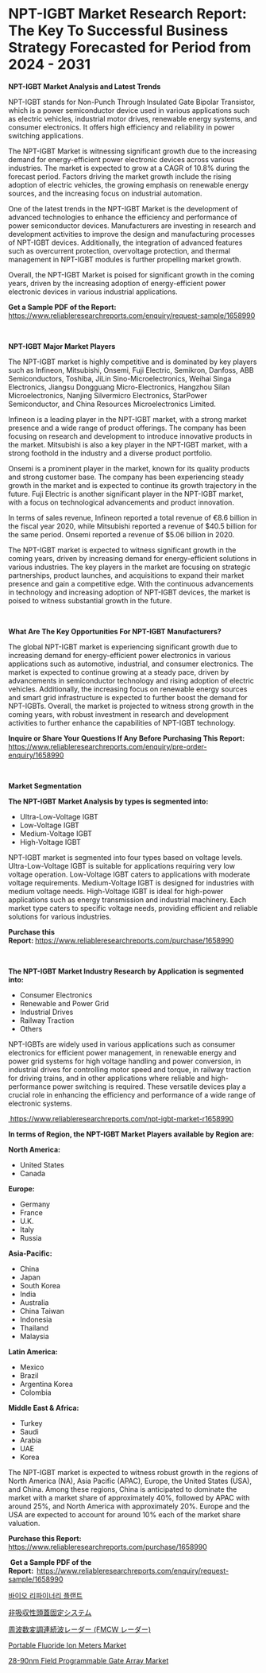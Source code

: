 <p><h1>NPT-IGBT Market Research Report: The Key To Successful Business Strategy Forecasted for Period from 2024 - 2031</h1></p><p><strong>NPT-IGBT Market Analysis and Latest Trends</strong></p>
<p><p>NPT-IGBT stands for Non-Punch Through Insulated Gate Bipolar Transistor, which is a power semiconductor device used in various applications such as electric vehicles, industrial motor drives, renewable energy systems, and consumer electronics. It offers high efficiency and reliability in power switching applications.</p><p>The NPT-IGBT Market is witnessing significant growth due to the increasing demand for energy-efficient power electronic devices across various industries. The market is expected to grow at a CAGR of 10.8% during the forecast period. Factors driving the market growth include the rising adoption of electric vehicles, the growing emphasis on renewable energy sources, and the increasing focus on industrial automation.</p><p>One of the latest trends in the NPT-IGBT Market is the development of advanced technologies to enhance the efficiency and performance of power semiconductor devices. Manufacturers are investing in research and development activities to improve the design and manufacturing processes of NPT-IGBT devices. Additionally, the integration of advanced features such as overcurrent protection, overvoltage protection, and thermal management in NPT-IGBT modules is further propelling market growth.</p><p>Overall, the NPT-IGBT Market is poised for significant growth in the coming years, driven by the increasing adoption of energy-efficient power electronic devices in various industrial applications.</p></p>
<p><strong>Get a Sample PDF of the Report:&nbsp;</strong> <a href="https://www.reliableresearchreports.com/enquiry/request-sample/1658990">https://www.reliableresearchreports.com/enquiry/request-sample/1658990</a></p>
<p>&nbsp;</p>
<p><strong>NPT-IGBT Major Market Players</strong></p>
<p><p>The NPT-IGBT market is highly competitive and is dominated by key players such as Infineon, Mitsubishi, Onsemi, Fuji Electric, Semikron, Danfoss, ABB Semiconductors, Toshiba, JiLin Sino-Microelectronics, Weihai Singa Electronics, Jiangsu Dongguang Micro-Electronics, Hangzhou Silan Microelectronics, Nanjing Silvermicro Electronics, StarPower Semiconductor, and China Resources Microelectronics Limited.</p><p>Infineon is a leading player in the NPT-IGBT market, with a strong market presence and a wide range of product offerings. The company has been focusing on research and development to introduce innovative products in the market. Mitsubishi is also a key player in the NPT-IGBT market, with a strong foothold in the industry and a diverse product portfolio.</p><p>Onsemi is a prominent player in the market, known for its quality products and strong customer base. The company has been experiencing steady growth in the market and is expected to continue its growth trajectory in the future. Fuji Electric is another significant player in the NPT-IGBT market, with a focus on technological advancements and product innovation.</p><p>In terms of sales revenue, Infineon reported a total revenue of €8.6 billion in the fiscal year 2020, while Mitsubishi reported a revenue of $40.5 billion for the same period. Onsemi reported a revenue of $5.06 billion in 2020.</p><p>The NPT-IGBT market is expected to witness significant growth in the coming years, driven by increasing demand for energy-efficient solutions in various industries. The key players in the market are focusing on strategic partnerships, product launches, and acquisitions to expand their market presence and gain a competitive edge. With the continuous advancements in technology and increasing adoption of NPT-IGBT devices, the market is poised to witness substantial growth in the future.</p></p>
<p>&nbsp;</p>
<p><strong>What Are The Key Opportunities For NPT-IGBT Manufacturers?</strong></p>
<p><p>The global NPT-IGBT market is experiencing significant growth due to increasing demand for energy-efficient power electronics in various applications such as automotive, industrial, and consumer electronics. The market is expected to continue growing at a steady pace, driven by advancements in semiconductor technology and rising adoption of electric vehicles. Additionally, the increasing focus on renewable energy sources and smart grid infrastructure is expected to further boost the demand for NPT-IGBTs. Overall, the market is projected to witness strong growth in the coming years, with robust investment in research and development activities to further enhance the capabilities of NPT-IGBT technology.</p></p>
<p><strong>Inquire or Share Your Questions If Any Before Purchasing This Report:</strong> <a href="https://www.reliableresearchreports.com/enquiry/pre-order-enquiry/1658990">https://www.reliableresearchreports.com/enquiry/pre-order-enquiry/1658990</a></p>
<p>&nbsp;</p>
<p><strong>Market Segmentation</strong></p>
<p><strong>The NPT-IGBT Market Analysis by types is segmented into:</strong></p>
<p><ul><li>Ultra-Low-Voltage IGBT</li><li>Low-Voltage IGBT</li><li>Medium-Voltage IGBT</li><li>High-Voltage IGBT</li></ul></p>
<p><p>NPT-IGBT market is segmented into four types based on voltage levels. Ultra-Low-Voltage IGBT is suitable for applications requiring very low voltage operation. Low-Voltage IGBT caters to applications with moderate voltage requirements. Medium-Voltage IGBT is designed for industries with medium voltage needs. High-Voltage IGBT is ideal for high-power applications such as energy transmission and industrial machinery. Each market type caters to specific voltage needs, providing efficient and reliable solutions for various industries.</p></p>
<p><strong>Purchase this Report:&nbsp;</strong><a href="https://www.reliableresearchreports.com/purchase/1658990">https://www.reliableresearchreports.com/purchase/1658990</a></p>
<p>&nbsp;</p>
<p><strong>The NPT-IGBT Market Industry Research by Application is segmented into:</strong></p>
<p><ul><li>Consumer Electronics</li><li>Renewable and Power Grid</li><li>Industrial Drives</li><li>Railway Traction</li><li>Others</li></ul></p>
<p><p>NPT-IGBTs are widely used in various applications such as consumer electronics for efficient power management, in renewable energy and power grid systems for high voltage handling and power conversion, in industrial drives for controlling motor speed and torque, in railway traction for driving trains, and in other applications where reliable and high-performance power switching is required. These versatile devices play a crucial role in enhancing the efficiency and performance of a wide range of electronic systems.</p></p>
<p><a href="https://www.reliableresearchreports.com/npt-igbt-market-r1658990">&nbsp;https://www.reliableresearchreports.com/npt-igbt-market-r1658990</a></p>
<p><strong>In terms of Region, the NPT-IGBT Market Players available by Region are:</strong></p>
<p>
    <p> <strong> North America: </strong>
        <ul>
            <li>United States</li>
            <li>Canada</li>
        </ul>
        </p> 
    <p> <strong> Europe: </strong>
        <ul>
            <li>Germany</li>
            <li>France</li>
            <li>U.K.</li>
            <li>Italy</li>
            <li>Russia</li>
        </ul>
        </p> 
    <p> <strong> Asia-Pacific: </strong>
        <ul>
            <li>China</li>
            <li>Japan</li>
            <li>South Korea</li>
            <li>India</li>
            <li>Australia</li>
            <li>China Taiwan</li>
            <li>Indonesia</li>
            <li>Thailand</li>
            <li>Malaysia</li>
        </ul>
        </p> 
    <p> <strong> Latin America: </strong>
        <ul>
            <li>Mexico</li>
            <li>Brazil</li>
            <li>Argentina Korea</li>
            <li>Colombia</li>
        </ul>
        </p> 
    <p> <strong> Middle East & Africa: </strong>
        <ul>
            <li>Turkey</li>
            <li>Saudi</li>
            <li>Arabia</li>
            <li>UAE</li>
            <li>Korea</li>
        </ul>
    </p>
    </p>
<p><p>The NPT-IGBT market is expected to witness robust growth in the regions of North America (NA), Asia Pacific (APAC), Europe, the United States (USA), and China. Among these regions, China is anticipated to dominate the market with a market share of approximately 40%, followed by APAC with around 25%, and North America with approximately 20%. Europe and the USA are expected to account for around 10% each of the market share valuation.</p></p>
<p><strong>Purchase this Report: </strong><a href="https://www.reliableresearchreports.com/purchase/1658990">https://www.reliableresearchreports.com/purchase/1658990</a></p>
<p>&nbsp;<strong>Get a Sample PDF of the Report:&nbsp;&nbsp;</strong><a href="https://www.reliableresearchreports.com/enquiry/request-sample/1658990">https://www.reliableresearchreports.com/enquiry/request-sample/1658990</a></p>
<p><strong></strong></p>
<p><p><a href="https://github.com/vsckjg50460/Market-Research-Report-List-2/blob/main/245120087789.md">바이오 리파이너리 플랜트</a></p><p><a href="https://medium.com/@elishelacruz56456/%E9%9D%9E%E5%90%B8%E5%8F%8E%E6%80%A7%E9%A0%AD%E8%93%8B%E5%9B%BA%E5%AE%9A%E3%82%B7%E3%82%B9%E3%83%86%E3%83%A0%E3%81%AE%E5%B8%82%E5%A0%B4%E5%88%86%E6%9E%90-%E3%81%9D%E3%81%AEcagr-%E5%B8%82%E5%A0%B4%E3%82%BB%E3%82%B0%E3%83%A1%E3%83%B3%E3%83%86%E3%83%BC%E3%82%B7%E3%83%A7%E3%83%B3-%E3%81%8A%E3%82%88%E3%81%B3%E4%B8%96%E7%95%8C%E7%9A%84%E3%81%AA%E7%94%A3%E6%A5%AD%E6%A6%82%E8%A6%81-fe29be739326">非吸収性頭蓋固定システム</a></p><p><a href="https://github.com/TerrellConn/Market-Research-Report-List-1/blob/main/555384796167.md">周波数変調連続波レーダー (FMCW レーダー)</a></p><p><a href="https://www.linkedin.com/pulse/portable-fluoride-ion-meters-market-analysis-sze-forecasted-fiz7e">Portable Fluoride Ion Meters Market</a></p><p><a href="https://github.com/Alonsoolds3wq1d81czn8rbol/Market-Research-Report-List-2/blob/main/28-90nm-field-programmable-gate-array-market.md">28-90nm Field Programmable Gate Array Market</a></p></p>